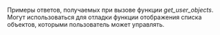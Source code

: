 Примеры ответов, получаемых при вызове функции *get\_user\_objects*. Могут использоваться для отладки функции отображения списка объектов, которыми пользователь может управлять.